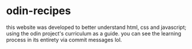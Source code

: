 # odin-recipes
this website was developed to better understand html, css and javascript; using the odin project's curriculum as a guide.
you can see the learning process in its entirety via commit messages lol.
